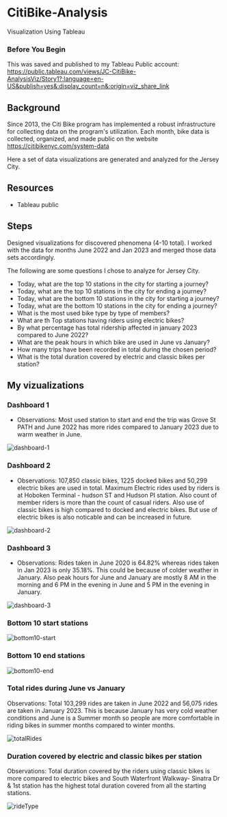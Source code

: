 # CitiBike-Analysis
Visualization Using Tableau

### Before You Begin
This was saved and published to my Tableau Public account: https://public.tableau.com/views/JC-CitiBike-AnalysisViz/Story1?:language=en-US&publish=yes&:display_count=n&:origin=viz_share_link

## Background

Since 2013, the Citi Bike program has implemented a robust infrastructure for collecting data on the program's utilization. Each month, bike data is collected, organized, and made public on the website https://citibikenyc.com/system-data

Here a set of data visualizations are generated and analyzed for the Jersey City.

## Resources

* Tableau public 

## Steps

Designed visualizations for discovered phenomena (4-10 total). I worked with the data for months June 2022 and Jan 2023 and merged those data sets accordingly.

The following are some questions I chose to analyze for Jersey City.

* Today, what are the top 10 stations in the city for starting a journey?
* Today, what are the top 10 stations in the city for ending a journey?
* Today, what are the bottom 10 stations in the city for starting a journey?
* Today, what are the bottom 10 stations in the city for ending a journey?
* What is the most used bike type by type of members?
* What are th Top stations having riders using electric bikes?
* By what percentage has total ridership affected in january 2023 compared to June 2022?
* What are the peak hours in which bike are used in June vs January?
* How many trips have been recorded in total during the chosen period?
* What is the total duration covered by electric and classic bikes per station?

## My vizualizations

### Dashboard 1

* Observations: Most used station to start and end the trip was Grove St PATH and June 2022 has more rides compared to January 2023 due to warm weather in June.  

![dashboard-1](https://user-images.githubusercontent.com/120197958/235816721-e6d8d689-896a-4c0c-89df-7ba430b9b209.png)

### Dashboard 2

* Observations: 107,850 classic bikes, 1225 docked bikes and 50,299 electric bikes are used in total. Maximum Electric rides used by riders is at Hoboken Terminal - hudson  ST and Hudson PI station. Also count of member riders is more than the count of casual riders. Also use of classic bikes is high compared to docked and electric bikes. But use of electric bikes is also noticable and can be increased in future.

![dashboard-2](https://user-images.githubusercontent.com/120197958/235817558-63d46fe0-819f-4b45-b3df-df2847e4bfd0.png)

### Dashboard 3

* Observations: Rides taken in June 2020 is 64.82% whereas rides taken in Jan 2023 is only 35.18%. This could be because of colder weather in January. Also peak hours for June and January are mostly 8 AM in the morning and 6 PM in the evening in June and 5 PM in the evening in January. 

![dashboard-3](https://user-images.githubusercontent.com/120197958/235817571-c45fb85a-435a-48fa-b6e1-5e63f8f4a5cc.png)


### Bottom 10 start stations

![bottom10-start](https://user-images.githubusercontent.com/120197958/235816746-5a5abdad-2cb5-4829-892b-470d83d8203f.png)

### Bottom 10 end stations

![bottom10-end](https://user-images.githubusercontent.com/120197958/235816756-b8d8f4d8-8396-4463-a693-2a800103592e.png)

### Total rides during June vs January

Observations: Total 103,299 rides are taken in June 2022 and 56,075 rides are taken in January 2023. This is because January has very cold weather conditions and June is a Summer month so people are more comfortable in riding bikes in summer months compared to winter months.

![totalRides](https://user-images.githubusercontent.com/120197958/235816760-a7e5dfbe-39cf-4d1f-a987-d37c65d488f5.png)

### Duration covered by electric and classic bikes per station

Observations: Total duration covered by the riders using classic bikes is more compared to electric bikes and South Waterfront Walkway- Sinatra Dr & 1st station has the highest total duration covered from all the starting stations.

![rideType](https://user-images.githubusercontent.com/120197958/235816767-9df0b3f7-f134-4c58-885b-8a516d6f9e99.png)






